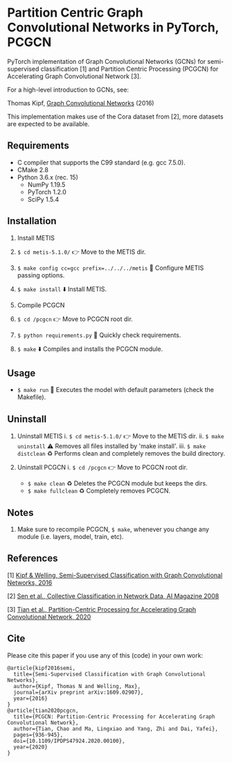 Partition Centric Graph Convolutional Networks in PyTorch, PCGCN
====

PyTorch implementation of Graph Convolutional Networks (GCNs) for semi-supervised classification [1] and Partition Centric Processing (PCGCN) for Accelerating Graph Convolutional Network [3].

For a high-level introduction to GCNs, see:

Thomas Kipf, [Graph Convolutional Networks](http://tkipf.github.io/graph-convolutional-networks/) (2016)

This implementation makes use of the Cora dataset from [2], more datasets are expected to be available.

## Requirements

  * C compiler that supports the C99 standard (e.g. gcc 7.5.0).
  * CMake 2.8
  * Python 3.6.x (rec. 15)
    * NumPy 1.19.5
    * PyTorch 1.2.0
    * SciPy 1.5.4

## Installation

1. Install METIS
  1. ```$ cd metis-5.1.0/``` :point_right: Move to the METIS dir.
  2. ```$ make config cc=gcc prefix=../../../metis``` :wrench: Configure METIS passing options.
  3. ```$ make install``` :arrow_down: Install METIS.

2. Compile PCGCN
  1. ```$ cd /pcgcn``` :point_right: Move to PCGCN root dir.
  2. ```$ python requirements.py``` :wrench: Quickly check requirements.
  3. ```$ make``` :arrow_down: Compiles and installs the PCGCN module.

## Usage

  * ```$ make run``` :running: Executes the model with default parameters (check the Makefile).

## Uninstall

1. Uninstall METIS
  i. ```$ cd metis-5.1.0/``` :point_right: Move to the METIS dir.
  ii. ```$ make uninstall``` :warning: Removes all files installed by 'make install'.
  iii. ```$ make distclean``` :recycle: Performs clean and completely removes the build directory.

2. Uninstall PCGCN
  i. ```$ cd /pcgcn``` :point_right: Move to PCGCN root dir.
    - ```$ make clean``` :recycle: Deletes the PCGCN module but keeps the dirs.
    - ```$ make fullclean``` :recycle: Completely removes PCGCN.

## Notes

  1. Make sure to recompile PCGCN, ```$ make```, whenever you change any module (i.e. layers, model, train, etc).

## References

[1] [Kipf & Welling, Semi-Supervised Classification with Graph Convolutional Networks, 2016](https://arxiv.org/abs/1609.02907)

[2] [Sen et al., Collective Classification in Network Data, AI Magazine 2008](http://linqs.cs.umd.edu/projects/projects/lbc/)

[3] [Tian et al., Partition-Centric Processing for Accelerating Graph Convolutional Network, 2020](https://ieeexplore.ieee.org/document/9139807)

## Cite

Please cite this paper if you use any of this (code) in your own work:

```
@article{kipf2016semi,
  title={Semi-Supervised Classification with Graph Convolutional Networks},
  author={Kipf, Thomas N and Welling, Max},
  journal={arXiv preprint arXiv:1609.02907},
  year={2016}
}
@article{tian2020pcgcn,
  title={PCGCN: Partition-Centric Processing for Accelerating Graph Convolutional Network}, 
  author={Tian, Chao and Ma, Lingxiao and Yang, Zhi and Dai, Yafei},
  pages={936-945},
  doi={10.1109/IPDPS47924.2020.00100},
  year={2020}
}
```
